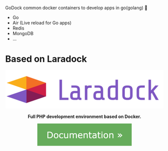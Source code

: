 GoDock
common docker containers to develop apps in go(golang) :construction:

- Go
- Air (Live reload for Go apps)
- Redis
- MongoDB
- ...

<p align="center">
    <h1>Based on Laradock</h1>    
</p>

<p align="center">
    <a href="https://github.com/laradock/laradock">
        <img src="https://github.com/laradock/laradock/blob/master/.github/home-page-images/laradock-logo.jpg" alt="Laradock Logo"/>
    </a>
</p>

<p align="center"><b>Full PHP development environment based on Docker.</b></p>

<p align="center">
	<a href="http://laradock.io">
	   <img src="https://raw.githubusercontent.com/laradock/laradock/master/.github/home-page-images/documentation-button.png" width="300px" alt="Laradock Documentation"/>
	</a>
</p>